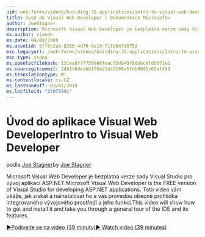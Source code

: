 ```yaml
---
uid: web-forms/videos/building-35-applications/intro-to-visual-web-developer
title: Úvod do Visual Web Developer | Dokumentace Microsoftu
author: JoeStagner
description: Microsoft Visual Web Developer je bezplatná verze sady Visual Studio pro vývoj aplikací ASP.NET. Toto video vám ukáže, jak získat a nainstalovat ho a t...
ms.author: riande
ms.date: 04/09/2009
ms.assetid: 5ff5c2eb-825b-4d70-9e19-f1fd64310752
msc.legacyurl: /web-forms/videos/building-35-applications/intro-to-visual-web-developer
msc.type: video
ms.openlocfilehash: 131ea8f7f759606feacf5d649f88b6c0fd0071e1
ms.sourcegitcommit: 24b1f6decbb17bb22a45166e5fdb0845c65af498
ms.translationtype: MT
ms.contentlocale: cs-CZ
ms.lasthandoff: 03/01/2019
ms.locfileid: "57075991"
---
```

<a name="intro-to-visual-web-developer"></a><span data-ttu-id="97341-104">Úvod do aplikace Visual Web Developer</span><span class="sxs-lookup"><span data-stu-id="97341-104">Intro to Visual Web Developer</span></span>
====================
<span data-ttu-id="97341-105">podle [Joe Stagner](https://github.com/JoeStagner)</span><span class="sxs-lookup"><span data-stu-id="97341-105">by [Joe Stagner](https://github.com/JoeStagner)</span></span>

<span data-ttu-id="97341-106">Microsoft Visual Web Developer je bezplatná verze sady Visual Studio pro vývoj aplikací ASP.NET.</span><span class="sxs-lookup"><span data-stu-id="97341-106">Microsoft Visual Web Developer is the FREE version of Visual Studio for developing ASP.NET applications.</span></span> <span data-ttu-id="97341-107">Toto video vám ukáže, jak získat a nainstalovat ho a vás provedou obecné prohlídka integrovaného vývojového prostředí a jeho funkcí.</span><span class="sxs-lookup"><span data-stu-id="97341-107">This video will show how to get and install it and take you through a general tour of the IDE and its features.</span></span>

[<span data-ttu-id="97341-108">&#9654;Podívejte se na video (39 minuty)</span><span class="sxs-lookup"><span data-stu-id="97341-108">&#9654; Watch video (39 minutes)</span></span>](https://channel9.msdn.com/Blogs/ASP-NET-Site-Videos/intro-to-visual-web-developer)
